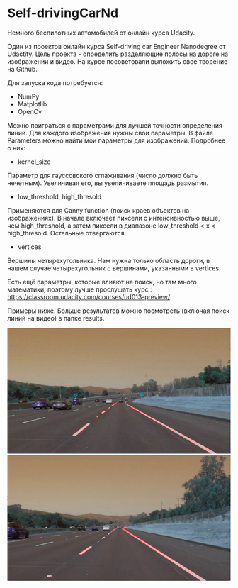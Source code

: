 # Self-drivingCarNd
Немного беспилотных автомобилей от онлайн курса Udacity.

Один из проектов онлайн курса Self-driving car Engineer Nanodegree от Udactity.
Цель проекта - определить разделяющие полосы на дороге на изображении и видео.
На курсе посоветовали выложить свое творение на Github.

Для запуска кода потребуется:
- NumPy
- Matplotlib
- OpenCv

Можно поиграться с параметрами для лучшей точности определения линий.
Для каждого изображения нужны свои параметры. В файле Parameters 
можно найти мои параметры для изображений.
Подробнее о них:
 - kernel_size
 
Параметр для гауссовского сглаживания (число должно быть нечетным).
Увеличивая его, вы увеличиваете площадь размытия.
- low_threshold, high_thresold

Применяются для Canny function (поиск краев объектов на изображениях).
В начале включает пиксели с интенсивностью выше, чем high_threshold,
а затем пиксели в диапазоне low_threshold < x < high_thresold. Остальные 
отвергаются.
- vertices

Вершины четырехугольника. Нам нужна только область дороги, в нашем случае
четырехугольник с вершинами, указанными в vertices.

Есть ещё параметры, которые влияют на поиск, но там много математики, поэтому
лучше прослушать курс : https://classroom.udacity.com/courses/ud013-preview/

Примеры ниже. Больше результатов можно посмотреть (включая поиск линий на видео) в папке results.

![alt text](results/solidWhiteCurve_Result.jpg)
![alt text](results/solidWhiteRight_Result.jpg)
